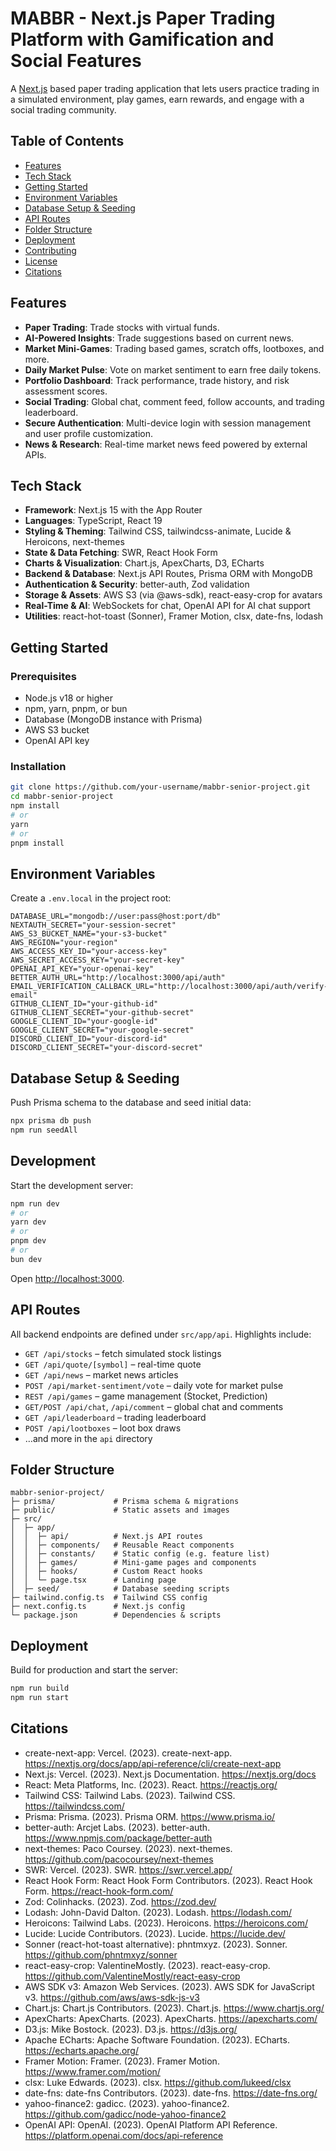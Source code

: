# MABBR - Next.js Paper Trading Platform with Gamification and Social Features

A [Next.js](https://nextjs.org) based paper trading application that lets users practice trading in a simulated environment, play games, earn rewards, and engage with a social trading community.

## Table of Contents

- [Features](#features)
- [Tech Stack](#tech-stack)
- [Getting Started](#getting-started)
- [Environment Variables](#environment-variables)
- [Database Setup & Seeding](#database-setup--seeding)
- [API Routes](#api-routes)
- [Folder Structure](#folder-structure)
- [Deployment](#deployment)
- [Contributing](#contributing)
- [License](#license)
- [Citations](#citations)

## Features

- **Paper Trading**: Trade stocks with virtual funds.
- **AI-Powered Insights**: Trade suggestions based on current news.
- **Market Mini-Games**: Trading based games, scratch offs, lootboxes, and more.
- **Daily Market Pulse**: Vote on market sentiment to earn free daily tokens.
- **Portfolio Dashboard**: Track performance, trade history, and risk assessment scores.
- **Social Trading**: Global chat, comment feed, follow accounts, and trading leaderboard.
- **Secure Authentication**: Multi-device login with session management and user profile customization.
- **News & Research**: Real-time market news feed powered by external APIs.

## Tech Stack

- **Framework**: Next.js 15 with the App Router
- **Languages**: TypeScript, React 19
- **Styling & Theming**: Tailwind CSS, tailwindcss-animate, Lucide & Heroicons, next-themes
- **State & Data Fetching**: SWR, React Hook Form
- **Charts & Visualization**: Chart.js, ApexCharts, D3, ECharts
- **Backend & Database**: Next.js API Routes, Prisma ORM with MongoDB
- **Authentication & Security**: better-auth, Zod validation
- **Storage & Assets**: AWS S3 (via @aws-sdk), react-easy-crop for avatars
- **Real-Time & AI**: WebSockets for chat, OpenAI API for AI chat support
- **Utilities**: react-hot-toast (Sonner), Framer Motion, clsx, date-fns, lodash

## Getting Started

### Prerequisites

- Node.js v18 or higher
- npm, yarn, pnpm, or bun
- Database (MongoDB instance with Prisma)
- AWS S3 bucket
- OpenAI API key

### Installation

```bash
git clone https://github.com/your-username/mabbr-senior-project.git
cd mabbr-senior-project
npm install
# or
yarn
# or
pnpm install
```

## Environment Variables

Create a `.env.local` in the project root:

```env
DATABASE_URL="mongodb://user:pass@host:port/db"
NEXTAUTH_SECRET="your-session-secret"
AWS_S3_BUCKET_NAME="your-s3-bucket"
AWS_REGION="your-region"
AWS_ACCESS_KEY_ID="your-access-key"
AWS_SECRET_ACCESS_KEY="your-secret-key"
OPENAI_API_KEY="your-openai-key"
BETTER_AUTH_URL="http://localhost:3000/api/auth"
EMAIL_VERIFICATION_CALLBACK_URL="http://localhost:3000/api/auth/verify-email"
GITHUB_CLIENT_ID="your-github-id"
GITHUB_CLIENT_SECRET="your-github-secret"
GOOGLE_CLIENT_ID="your-google-id"
GOOGLE_CLIENT_SECRET="your-google-secret"
DISCORD_CLIENT_ID="your-discord-id"
DISCORD_CLIENT_SECRET="your-discord-secret"
```

## Database Setup & Seeding

Push Prisma schema to the database and seed initial data:

```bash
npx prisma db push
npm run seedAll
```

## Development

Start the development server:

```bash
npm run dev
# or
yarn dev
# or
pnpm dev
# or
bun dev
```

Open [http://localhost:3000](http://localhost:3000).

## API Routes

All backend endpoints are defined under `src/app/api`. Highlights include:

- `GET /api/stocks` – fetch simulated stock listings
- `GET /api/quote/[symbol]` – real-time quote
- `GET /api/news` – market news articles
- `POST /api/market-sentiment/vote` – daily vote for market pulse
- `REST /api/games` – game management (Stocket, Prediction)
- `GET/POST /api/chat`, `/api/comment` – global chat and comments
- `GET /api/leaderboard` – trading leaderboard
- `POST /api/lootboxes` – loot box draws
- …and more in the `api` directory

## Folder Structure

```
mabbr-senior-project/
├─ prisma/             # Prisma schema & migrations
├─ public/             # Static assets and images
├─ src/
│  ├─ app/
│  │  ├─ api/          # Next.js API routes
│  │  ├─ components/   # Reusable React components
│  │  ├─ constants/    # Static config (e.g. feature list)
│  │  ├─ games/        # Mini-game pages and components
│  │  ├─ hooks/        # Custom React hooks
│  │  └─ page.tsx      # Landing page
│  ├─ seed/            # Database seeding scripts
├─ tailwind.config.ts  # Tailwind CSS config
├─ next.config.ts      # Next.js config
└─ package.json        # Dependencies & scripts
```

## Deployment

Build for production and start the server:

```bash
npm run build
npm run start
```

## Citations

- create-next-app: Vercel. (2023). create-next-app. https://nextjs.org/docs/app/api-reference/cli/create-next-app
- Next.js: Vercel. (2023). Next.js Documentation. https://nextjs.org/docs
- React: Meta Platforms, Inc. (2023). React. https://reactjs.org/
- Tailwind CSS: Tailwind Labs. (2023). Tailwind CSS. https://tailwindcss.com/
- Prisma: Prisma. (2023). Prisma ORM. https://www.prisma.io/
- better-auth: Arcjet Labs. (2023). better-auth. https://www.npmjs.com/package/better-auth
- next-themes: Paco Coursey. (2023). next-themes. https://github.com/pacocoursey/next-themes
- SWR: Vercel. (2023). SWR. https://swr.vercel.app/
- React Hook Form: React Hook Form Contributors. (2023). React Hook Form. https://react-hook-form.com/
- Zod: Colinhacks. (2023). Zod. https://zod.dev/
- Lodash: John-David Dalton. (2023). Lodash. https://lodash.com/
- Heroicons: Tailwind Labs. (2023). Heroicons. https://heroicons.com/
- Lucide: Lucide Contributors. (2023). Lucide. https://lucide.dev/
- Sonner (react-hot-toast alternative): phntmxyz. (2023). Sonner. https://github.com/phntmxyz/sonner
- react-easy-crop: ValentineMostly. (2023). react-easy-crop. https://github.com/ValentineMostly/react-easy-crop
- AWS SDK v3: Amazon Web Services. (2023). AWS SDK for JavaScript v3. https://github.com/aws/aws-sdk-js-v3
- Chart.js: Chart.js Contributors. (2023). Chart.js. https://www.chartjs.org/
- ApexCharts: ApexCharts. (2023). ApexCharts. https://apexcharts.com/
- D3.js: Mike Bostock. (2023). D3.js. https://d3js.org/
- Apache ECharts: Apache Software Foundation. (2023). ECharts. https://echarts.apache.org/
- Framer Motion: Framer. (2023). Framer Motion. https://www.framer.com/motion/
- clsx: Luke Edwards. (2023). clsx. https://github.com/lukeed/clsx
- date-fns: date-fns Contributors. (2023). date-fns. https://date-fns.org/
- yahoo-finance2: gadicc. (2023). yahoo-finance2. https://github.com/gadicc/node-yahoo-finance2
- OpenAI API: OpenAI. (2023). OpenAI Platform API Reference. https://platform.openai.com/docs/api-reference
